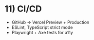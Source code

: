 # 11) CI/CD

-   GitHub → Vercel Preview + Production
-   ESLint, TypeScript strict mode
-   Playwright + Axe tests for a11y

